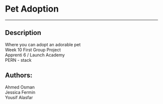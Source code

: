 # Pet Adoption
-------------
## Description
Where you can adopt an adorable pet <br>
Week 10 First Group Project <br>
Apprenti 6 / Launch Academy <br>
PERN - stack <br>

## Authors: 
Ahmed Osman<br>
Jessica Fermin<br>
Yousif Alasfar<br>
